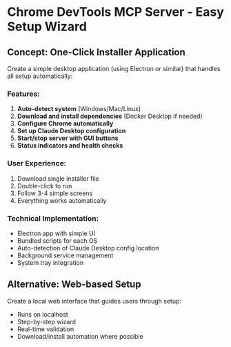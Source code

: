 # Chrome DevTools MCP Server - Easy Setup Wizard

## Concept: One-Click Installer Application

Create a simple desktop application (using Electron or similar) that handles all setup automatically:

### Features:

1. **Auto-detect system** (Windows/Mac/Linux)
2. **Download and install dependencies** (Docker Desktop if needed)
3. **Configure Chrome automatically**
4. **Set up Claude Desktop configuration**
5. **Start/stop server with GUI buttons**
6. **Status indicators and health checks**

### User Experience:

1. Download single installer file
2. Double-click to run
3. Follow 3-4 simple screens
4. Everything works automatically

### Technical Implementation:

- Electron app with simple UI
- Bundled scripts for each OS
- Auto-detection of Claude Desktop config location
- Background service management
- System tray integration

## Alternative: Web-based Setup

Create a local web interface that guides users through setup:

- Runs on localhost
- Step-by-step wizard
- Real-time validation
- Download/install automation where possible
